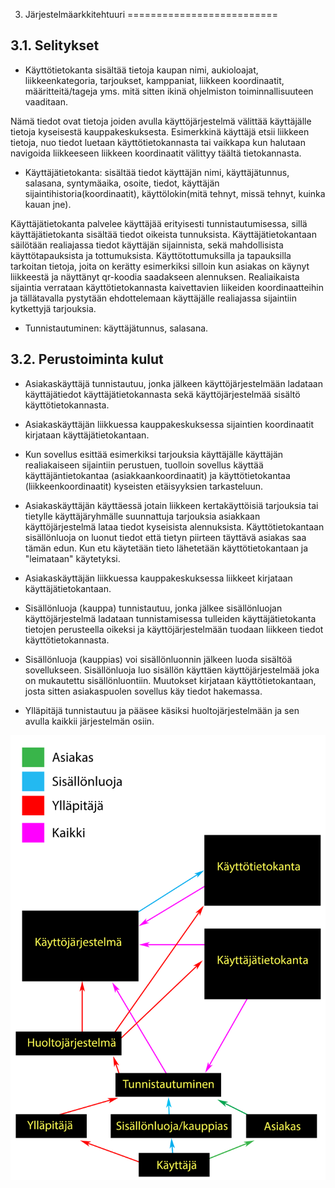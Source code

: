 3. Järjestelmäarkkitehtuuri
==========================

3.1. Selitykset
-----------

* Käyttötietokanta sisältää tietoja kaupan nimi, aukioloajat, liikkeenkategoria, tarjoukset, 
kamppaniat, liikkeen koordinaatit, määritteitä/tageja yms. mitä sitten ikinä ohjelmiston toiminnallisuuteen vaaditaan. 

Nämä tiedot ovat tietoja joiden avulla käyttöjärjestelmä välittää
käyttäjälle tietoja kyseisestä kauppakeskuksesta. Esimerkkinä käyttäjä etsii liikkeen tietoja, nuo tiedot luetaan käyttötietokannasta
tai vaikkapa kun halutaan navigoida liikkeeseen liikkeen koordinaatit välittyy täältä tietokannasta.

* Käyttäjätietokanta: sisältää tiedot käyttäjän nimi, käyttäjätunnus, salasana, syntymäaika, 
osoite, tiedot, käyttäjän sijaintihistoria(koordinaatit), käyttölokin(mitä tehnyt, missä tehnyt, kuinka kauan jne).

Käyttäjätietokanta palvelee käyttäjää erityisesti tunnistautumisessa, sillä käyttäjätietokanta sisältää tiedot oikeista tunnuksista.
Käyttäjätietokantaan säilötään realiajassa tiedot käyttäjän sijainnista, sekä mahdollisista käyttötapauksista ja tottumuksista. 
Käyttötottumuksilla ja tapauksilla tarkoitan tietoja, joita on kerätty esimerkiksi silloin kun asiakas on käynyt liikkeestä
ja näyttänyt qr-koodia saadakseen alennuksen. Realiaikaista sijaintia verrataan käyttötietokannasta kaivettavien liikeiden
koordinaatteihin ja tällätavalla pystytään ehdottelemaan käyttäjälle realiajassa sijaintiin kytkettyjä tarjouksia.

* Tunnistautuminen: käyttäjätunnus, salasana.

3.2. Perustoiminta kulut
--------------------

* Asiakaskäyttäjä tunnistautuu, jonka jälkeen käyttöjärjestelmään ladataan käyttäjätiedot 
käyttäjätietokannasta sekä käyttöjärjestelmää sisältö käyttötietokannasta.

* Asiakaskäyttäjän liikkuessa kauppakeskuksessa sijaintien koordinaatit kirjataan käyttäjätietokantaan.

* Kun sovellus esittää esimerkiksi tarjouksia käyttäjälle käyttäjän realiakaiseen sijaintiin perustuen, tuolloin sovellus
käyttää käyttäjäntietokantaa (asiakkaankoordinaatit) ja käyttötietokantaa (liikkeenkoordinaatit) kyseisten etäisyyksien tarkasteluun.

* Asiakaskäyttäjän käyttäessä jotain liikkeen kertakäyttöisiä tarjouksia tai tietylle käyttäjäryhmälle suunnattuja tarjouksia
asiakkaan käyttöjärjestelmä lataa tiedot kyseisista alennuksista. Käyttötietokantaan sisällönluoja on luonut tiedot että tietyn piirteen
täyttävä asiakas saa tämän edun. Kun etu käytetään tieto lähetetään käyttötietokantaan ja "leimataan" käytetyksi.

* Asiakaskäyttäjän liikkuessa kauppakeskuksessa liikkeet kirjataan käyttäjätietokantaan.

* Sisällönluoja (kauppa) tunnistautuu, jonka jälkee sisällönluojan käyttöjärjestelmä ladataan tunnistamisessa 
tulleiden käyttäjätietokanta tietojen perusteella oikeksi ja käyttöjärjestelmään tuodaan liikkeen 
tiedot käyttötietokannasta.

* Sisällönluoja (kauppias) voi sisällönluonnin jälkeen luoda sisältöä sovellukseen. Sisällönluoja luo sisällön käyttäen
käyttöjärjestelmää joka on mukautettu sisällönluontiin. Muutokset kirjataan käyttötietokantaan, josta sitten asiakaspuolen
sovellus käy tiedot hakemassa.

* Ylläpitäjä tunnistautuu ja pääsee käsiksi huoltojärjestelmään ja sen avulla kaikkii järjestelmän osiin.



![Järjestelmäarkkitehtuuri-kaavio](/arkkitehtuuri.png)